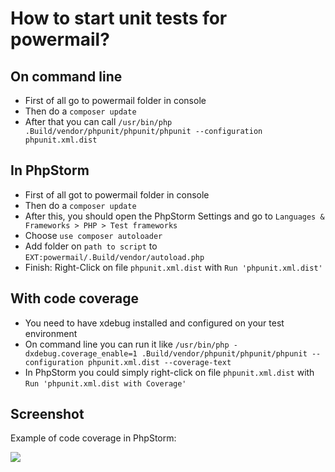 # How to start unit tests for powermail?

## On command line

* First of all go to powermail folder in console
* Then do a `composer update`
* After that you can call `/usr/bin/php .Build/vendor/phpunit/phpunit/phpunit --configuration phpunit.xml.dist`

## In PhpStorm

* First of all got to powermail folder in console
* Then do a `composer update`
* After this, you should open the PhpStorm Settings and go to `Languages & Frameworks > PHP > Test frameworks`
* Choose `use composer autoloader`
* Add folder on `path to script` to `EXT:powermail/.Build/vendor/autoload.php`
* Finish: Right-Click on file `phpunit.xml.dist` with `Run 'phpunit.xml.dist'`

## With code coverage

* You need to have xdebug installed and configured on your test environment
* On command line you can run it like `/usr/bin/php -dxdebug.coverage_enable=1 .Build/vendor/phpunit/phpunit/phpunit --configuration phpunit.xml.dist --coverage-text`
* In PhpStorm you could simply right-click on file `phpunit.xml.dist` with `Run 'phpunit.xml.dist with Coverage'`

## Screenshot

Example of code coverage in PhpStorm:

<img src="https://s.nimbus.everhelper.me/attachment/1353365/kcg8w0a40ppr7htreayb/262407-oC7bipiqa5MZw9F4/screen.png" />
